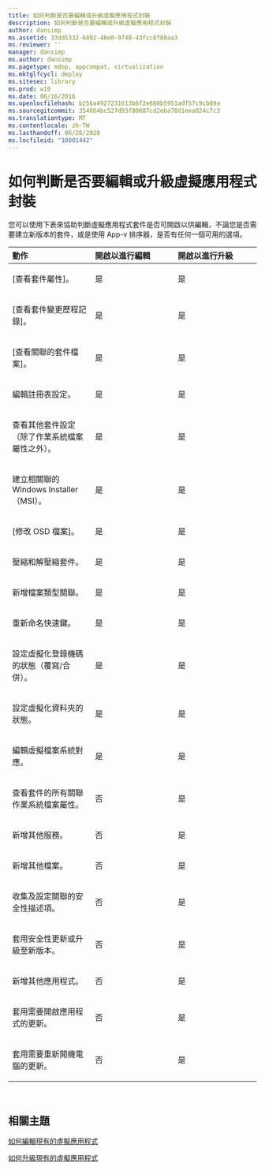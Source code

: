 ```yaml
---
title: 如何判斷是否要編輯或升級虛擬應用程式封裝
description: 如何判斷是否要編輯或升級虛擬應用程式封裝
author: dansimp
ms.assetid: 33dd5332-6802-46e0-9748-43fcc8f80aa3
ms.reviewer: ''
manager: dansimp
ms.author: dansimp
ms.pagetype: mdop, appcompat, virtualization
ms.mktglfcycl: deploy
ms.sitesec: library
ms.prod: w10
ms.date: 06/16/2016
ms.openlocfilehash: b256a4927231613b6f2e688b5951adf57c9cb89a
ms.sourcegitcommit: 354664bc527d93f80687cd2eba70d1eea024c7c3
ms.translationtype: MT
ms.contentlocale: zh-TW
ms.lasthandoff: 06/26/2020
ms.locfileid: "10801442"
---
```

# 如何判斷是否要編輯或升級虛擬應用程式封裝


您可以使用下表來協助判斷虛擬應用程式套件是否可開啟以供編輯，不論您是否需要建立新版本的套件，或是使用 App-v 排序器，是否有任何一個可用的選項。

<table>
<colgroup>
<col width="33%" />
<col width="33%" />
<col width="33%" />
</colgroup>
<thead>
<tr class="header">
<th align="left">動作</th>
<th align="left">開啟以進行編輯</th>
<th align="left">開啟以進行升級</th>
</tr>
</thead>
<tbody>
<tr class="odd">
<td align="left"><p>[查看套件屬性]。</p></td>
<td align="left"><p>是</p></td>
<td align="left"><p>是</p></td>
</tr>
<tr class="even">
<td align="left"><p>[查看套件變更歷程記錄]。</p></td>
<td align="left"><p>是</p></td>
<td align="left"><p>是</p></td>
</tr>
<tr class="odd">
<td align="left"><p>[查看關聯的套件檔案]。</p></td>
<td align="left"><p>是</p></td>
<td align="left"><p>是</p></td>
</tr>
<tr class="even">
<td align="left"><p>編輯註冊表設定。</p></td>
<td align="left"><p>是</p></td>
<td align="left"><p>是</p></td>
</tr>
<tr class="odd">
<td align="left"><p>查看其他套件設定（除了作業系統檔案屬性之外）。</p></td>
<td align="left"><p>是</p></td>
<td align="left"><p>是</p></td>
</tr>
<tr class="even">
<td align="left"><p>建立相關聯的 Windows Installer （MSI）。</p></td>
<td align="left"><p>是</p></td>
<td align="left"><p>是</p></td>
</tr>
<tr class="odd">
<td align="left"><p>[修改 OSD 檔案]。</p></td>
<td align="left"><p>是</p></td>
<td align="left"><p>是</p></td>
</tr>
<tr class="even">
<td align="left"><p>壓縮和解壓縮套件。</p></td>
<td align="left"><p>是</p></td>
<td align="left"><p>是</p></td>
</tr>
<tr class="odd">
<td align="left"><p>新增檔案類型關聯。</p></td>
<td align="left"><p>是</p></td>
<td align="left"><p>是</p></td>
</tr>
<tr class="even">
<td align="left"><p>重新命名快速鍵。</p></td>
<td align="left"><p>是</p></td>
<td align="left"><p>是</p></td>
</tr>
<tr class="odd">
<td align="left"><p>設定虛擬化登錄機碼的狀態（覆寫/合併）。</p></td>
<td align="left"><p>是</p></td>
<td align="left"><p>是</p></td>
</tr>
<tr class="even">
<td align="left"><p>設定虛擬化資料夾的狀態。</p></td>
<td align="left"><p>是</p></td>
<td align="left"><p>是</p></td>
</tr>
<tr class="odd">
<td align="left"><p>編輯虛擬檔案系統對應。</p></td>
<td align="left"><p>是</p></td>
<td align="left"><p>是</p></td>
</tr>
<tr class="even">
<td align="left"><p>查看套件的所有關聯作業系統檔案屬性。</p></td>
<td align="left"><p>否</p></td>
<td align="left"><p>是</p></td>
</tr>
<tr class="odd">
<td align="left"><p>新增其他服務。</p></td>
<td align="left"><p>否</p></td>
<td align="left"><p>是</p></td>
</tr>
<tr class="even">
<td align="left"><p>新增其他檔案。</p></td>
<td align="left"><p>否</p></td>
<td align="left"><p>是</p></td>
</tr>
<tr class="odd">
<td align="left"><p>收集及設定關聯的安全性描述項。</p></td>
<td align="left"><p>否</p></td>
<td align="left"><p>是</p></td>
</tr>
<tr class="even">
<td align="left"><p>套用安全性更新或升級至新版本。</p></td>
<td align="left"><p>否</p></td>
<td align="left"><p>是</p></td>
</tr>
<tr class="odd">
<td align="left"><p>新增其他應用程式。</p></td>
<td align="left"><p>否</p></td>
<td align="left"><p>是</p></td>
</tr>
<tr class="even">
<td align="left"><p>套用需要開啟應用程式的更新。</p></td>
<td align="left"><p>否</p></td>
<td align="left"><p>是</p></td>
</tr>
<tr class="odd">
<td align="left"><p>套用需要重新開機電腦的更新。</p></td>
<td align="left"><p>否</p></td>
<td align="left"><p>是</p></td>
</tr>
</tbody>
</table>

 

## 相關主題


[如何編輯現有的虛擬應用程式](how-to-edit-an-existing-virtual-application.md)

[如何升級現有的虛擬應用程式](how-to-upgrade-an-existing-virtual-application.md)

 

 





